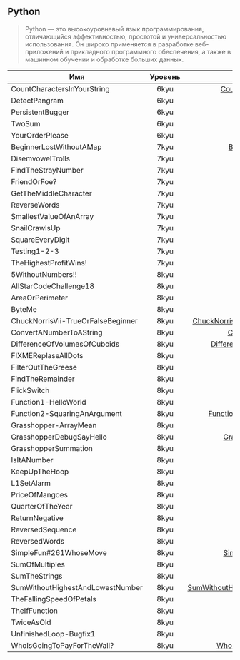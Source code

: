 ## Python

> Python — это высокоуровневый язык программирования, отличающийся
> эффективностью, простотой и универсальностью использования.
> Он широко применяется в разработке веб-приложений и прикладного
> программного обеспечения, а также в машинном обучении и обработке
> больших данных.

| Имя                                | Уровень |                                                                          Ссылка |
| ---------------------------------- | :-----: | ------------------------------------------------------------------------------: |
| CountCharactersInYourString        |  6kyu   |               [CountCharactersInYourString](./6kyu/CountCharactersInYourString) |
| DetectPangram                      |  6kyu   |                                           [DetectPangram](./6kyu/DetectPangram) |
| PersistentBugger                   |  6kyu   |                                     [PersistentBugger](./6kyu/PersistentBugger) |
| TwoSum                             |  6kyu   |                                                         [TwoSum](./6kyu/TwoSum) |
| YourOrderPlease                    |  6kyu   |                                       [YourOrderPlease](./6kyu/YourOrderPlease) |
| BeginnerLostWithoutAMap            |  7kyu   |                       [BeginnerLostWithoutAMap](./7kyu/BeginnerLostWithoutAMap) |
| DisemvowelTrolls                   |  7kyu   |                                     [DisemvowelTrolls](./7kyu/DisemvowelTrolls) |
| FindTheStrayNumber                 |  7kyu   |                                 [FindTheStrayNumber](./7kyu/FindTheStrayNumber) |
| FriendOrFoe?                       |  7kyu   |                                             [FriendOrFoe?](./7kyu/FriendOrFoe?) |
| GetTheMiddleCharacter              |  7kyu   |                           [GetTheMiddleCharacter](./7kyu/GetTheMiddleCharacter) |
| ReverseWords                       |  7kyu   |                                             [ReverseWords](./7kyu/ReverseWords) |
| SmallestValueOfAnArray             |  7kyu   |                         [SmallestValueOfAnArray](./7kyu/SmallestValueOfAnArray) |
| SnailCrawlsUp                      |  7kyu   |                                           [SnailCrawlsUp](./7kyu/SnailCrawlsUp) |
| SquareEveryDigit                   |  7kyu   |                                     [SquareEveryDigit](./7kyu/SquareEveryDigit) |
| Testing1-2-3                       |  7kyu   |                                             [Testing1-2-3](./7kyu/Testing1-2-3) |
| TheHighestProfitWins!              |  7kyu   |                           [TheHighestProfitWins!](./7kyu/TheHighestProfitWins!) |
| 5WithoutNumbers!!                  |  8kyu   |                                   [5WithoutNumbers!!](./8kyu/5WithoutNumbers!!) |
| AllStarCodeChallenge18             |  8kyu   |                         [AllStarCodeChallenge18](./8kyu/AllStarCodeChallenge18) |
| AreaOrPerimeter                    |  8kyu   |                                       [AreaOrPerimeter](./8kyu/AreaOrPerimeter) |
| ByteMe                             |  8kyu   |                                                         [ByteMe](./8kyu/ByteMe) |
| ChuckNorrisVii-TrueOrFalseBeginner |  8kyu   | [ChuckNorrisVii-TrueOrFalseBeginner](./8kyu/ChuckNorrisVii-TrueOrFalseBeginner) |
| ConvertANumberToAString            |  8kyu   |                       [ConvertANumberToAString](./8kyu/ConvertANumberToAString) |
| DifferenceOfVolumesOfCuboids       |  8kyu   |             [DifferenceOfVolumesOfCuboids](./8kyu/DifferenceOfVolumesOfCuboids) |
| FIXMEReplaseAllDots                |  8kyu   |                               [FIXMEReplaseAllDots](./8kyu/FIXMEReplaseAllDots) |
| FilterOutTheGreese                 |  8kyu   |                                 [FilterOutTheGreese](./8kyu/FilterOutTheGreese) |
| FindTheRemainder                   |  8kyu   |                                     [FindTheRemainder](./8kyu/FindTheRemainder) |
| FlickSwitch                        |  8kyu   |                                               [FlickSwitch](./8kyu/FlickSwitch) |
| Function1-HelloWorld               |  8kyu   |                             [Function1-HelloWorld](./8kyu/Function1-HelloWorld) |
| Function2-SquaringAnArgument       |  8kyu   |             [Function2-SquaringAnArgument](./8kyu/Function2-SquaringAnArgument) |
| Grasshopper-ArrayMean              |  8kyu   |                           [Grasshopper-ArrayMean](./8kyu/Grasshopper-ArrayMean) |
| GrasshopperDebugSayHello           |  8kyu   |                     [GrasshopperDebugSayHello](./8kyu/GrasshopperDebugSayHello) |
| GrasshopperSummation               |  8kyu   |                             [GrasshopperSummation](./8kyu/GrasshopperSummation) |
| IsItANumber                        |  8kyu   |                                               [IsItANumber](./8kyu/IsItANumber) |
| KeepUpTheHoop                      |  8kyu   |                                           [KeepUpTheHoop](./8kyu/KeepUpTheHoop) |
| L1SetAlarm                         |  8kyu   |                                                 [L1SetAlarm](./8kyu/L1SetAlarm) |
| PriceOfMangoes                     |  8kyu   |                                         [PriceOfMangoes](./8kyu/PriceOfMangoes) |
| QuarterOfTheYear                   |  8kyu   |                                     [QuarterOfTheYear](./8kyu/QuarterOfTheYear) |
| ReturnNegative                     |  8kyu   |                                         [ReturnNegative](./8kyu/ReturnNegative) |
| ReversedSequence                   |  8kyu   |                                     [ReversedSequence](./8kyu/ReversedSequence) |
| ReversedWords                      |  8kyu   |                                           [ReversedWords](./8kyu/ReversedWords) |
| SimpleFun#261WhoseMove             |  8kyu   |                         [SimpleFun#261WhoseMove](./8kyu/SimpleFun#261WhoseMove) |
| SumOfMultiples                     |  8kyu   |                                         [SumOfMultiples](./8kyu/SumOfMultiples) |
| SumTheStrings                      |  8kyu   |                                           [SumTheStrings](./8kyu/SumTheStrings) |
| SumWithoutHighestAndLowestNumber   |  8kyu   |     [SumWithoutHighestAndLowestNumber](./8kyu/SumWithoutHighestAndLowestNumber) |
| TheFallingSpeedOfPetals            |  8kyu   |                       [TheFallingSpeedOfPetals](./8kyu/TheFallingSpeedOfPetals) |
| TheIfFunction                      |  8kyu   |                                           [TheIfFunction](./8kyu/TheIfFunction) |
| TwiceAsOld                         |  8kyu   |                                                 [TwiceAsOld](./8kyu/TwiceAsOld) |
| UnfinishedLoop-Bugfix1             |  8kyu   |                         [UnfinishedLoop-Bugfix1](./8kyu/UnfinishedLoop-Bugfix1) |
| WhoIsGoingToPayForTheWall?         |  8kyu   |                 [WhoIsGoingToPayForTheWall?](./8kyu/WhoIsGoingToPayForTheWall?) |
